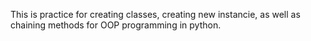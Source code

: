 This is practice for creating classes, creating new instancie, as well as chaining methods 
for OOP programming in python. 

